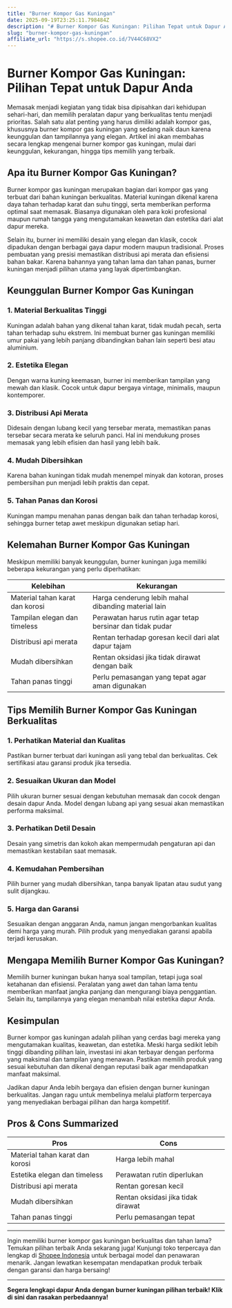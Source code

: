 ```yaml
---
title: "Burner Kompor Gas Kuningan"
date: 2025-09-19T23:25:11.798484Z
description: "# Burner Kompor Gas Kuningan: Pilihan Tepat untuk Dapur Anda..."
slug: "burner-kompor-gas-kuningan"
affiliate_url: "https://s.shopee.co.id/7V44C68VX2"
---
```

# Burner Kompor Gas Kuningan: Pilihan Tepat untuk Dapur Anda

Memasak menjadi kegiatan yang tidak bisa dipisahkan dari kehidupan sehari-hari, dan memilih peralatan dapur yang berkualitas tentu menjadi prioritas. Salah satu alat penting yang harus dimiliki adalah kompor gas, khususnya burner kompor gas kuningan yang sedang naik daun karena keunggulan dan tampilannya yang elegan. Artikel ini akan membahas secara lengkap mengenai burner kompor gas kuningan, mulai dari keunggulan, kekurangan, hingga tips memilih yang terbaik. 

## Apa itu Burner Kompor Gas Kuningan?

Burner kompor gas kuningan merupakan bagian dari kompor gas yang terbuat dari bahan kuningan berkualitas. Material kuningan dikenal karena daya tahan terhadap karat dan suhu tinggi, serta memberikan performa optimal saat memasak. Biasanya digunakan oleh para koki profesional maupun rumah tangga yang mengutamakan keawetan dan estetika dari alat dapur mereka.

Selain itu, burner ini memiliki desain yang elegan dan klasik, cocok dipadukan dengan berbagai gaya dapur modern maupun tradisional. Proses pembuatan yang presisi memastikan distribusi api merata dan efisiensi bahan bakar. Karena bahannya yang tahan lama dan tahan panas, burner kuningan menjadi pilihan utama yang layak dipertimbangkan.

## Keunggulan Burner Kompor Gas Kuningan

### 1. Material Berkualitas Tinggi
Kuningan adalah bahan yang dikenal tahan karat, tidak mudah pecah, serta tahan terhadap suhu ekstrem. Ini membuat burner gas kuningan memiliki umur pakai yang lebih panjang dibandingkan bahan lain seperti besi atau aluminium.

### 2. Estetika Elegan
Dengan warna kuning keemasan, burner ini memberikan tampilan yang mewah dan klasik. Cocok untuk dapur bergaya vintage, minimalis, maupun kontemporer.

### 3. Distribusi Api Merata
Didesain dengan lubang kecil yang tersebar merata, memastikan panas tersebar secara merata ke seluruh panci. Hal ini mendukung proses memasak yang lebih efisien dan hasil yang lebih baik.

### 4. Mudah Dibersihkan
Karena bahan kuningan tidak mudah menempel minyak dan kotoran, proses pembersihan pun menjadi lebih praktis dan cepat.

### 5. Tahan Panas dan Korosi
Kuningan mampu menahan panas dengan baik dan tahan terhadap korosi, sehingga burner tetap awet meskipun digunakan setiap hari.

## Kelemahan Burner Kompor Gas Kuningan

Meskipun memiliki banyak keunggulan, burner kuningan juga memiliki beberapa kekurangan yang perlu diperhatikan:

| Kelebihan | Kekurangan |
|------------|------------|
| Material tahan karat dan korosi | Harga cenderung lebih mahal dibanding material lain |
| Tampilan elegan dan timeless | Perawatan harus rutin agar tetap bersinar dan tidak pudar |
| Distribusi api merata | Rentan terhadap goresan kecil dari alat dapur tajam |
| Mudah dibersihkan | Rentan oksidasi jika tidak dirawat dengan baik |
| Tahan panas tinggi | Perlu pemasangan yang tepat agar aman digunakan |

## Tips Memilih Burner Kompor Gas Kuningan Berkualitas

### 1. Perhatikan Material dan Kualitas
Pastikan burner terbuat dari kuningan asli yang tebal dan berkualitas. Cek sertifikasi atau garansi produk jika tersedia.

### 2. Sesuaikan Ukuran dan Model
Pilih ukuran burner sesuai dengan kebutuhan memasak dan cocok dengan desain dapur Anda. Model dengan lubang api yang sesuai akan memastikan performa maksimal.

### 3. Perhatikan Detil Desain
Desain yang simetris dan kokoh akan mempermudah pengaturan api dan memastikan kestabilan saat memasak.

### 4. Kemudahan Pembersihan
Pilih burner yang mudah dibersihkan, tanpa banyak lipatan atau sudut yang sulit dijangkau.

### 5. Harga dan Garansi
Sesuaikan dengan anggaran Anda, namun jangan mengorbankan kualitas demi harga yang murah. Pilih produk yang menyediakan garansi apabila terjadi kerusakan.

## Mengapa Memilih Burner Kompor Gas Kuningan?

Memilih burner kuningan bukan hanya soal tampilan, tetapi juga soal ketahanan dan efisiensi. Peralatan yang awet dan tahan lama tentu memberikan manfaat jangka panjang dan mengurangi biaya penggantian. Selain itu, tampilannya yang elegan menambah nilai estetika dapur Anda.

## Kesimpulan

Burner kompor gas kuningan adalah pilihan yang cerdas bagi mereka yang mengutamakan kualitas, keawetan, dan estetika. Meski harga sedikit lebih tinggi dibanding pilihan lain, investasi ini akan terbayar dengan performa yang maksimal dan tampilan yang menawan. Pastikan memilih produk yang sesuai kebutuhan dan dikenal dengan reputasi baik agar mendapatkan manfaat maksimal. 

Jadikan dapur Anda lebih bergaya dan efisien dengan burner kuningan berkualitas. Jangan ragu untuk membelinya melalui platform terpercaya yang menyediakan berbagai pilihan dan harga kompetitif.

## Pros & Cons Summarized

| Pros | Cons |
|------------|------------|
| Material tahan karat dan korosi | Harga lebih mahal |
| Estetika elegan dan timeless | Perawatan rutin diperlukan |
| Distribusi api merata | Rentan goresan kecil |
| Mudah dibersihkan | Rentan oksidasi jika tidak dirawat |
| Tahan panas tinggi | Perlu pemasangan tepat |

---

Ingin memiliki burner kompor gas kuningan berkualitas dan tahan lama? Temukan pilihan terbaik Anda sekarang juga! Kunjungi toko terpercaya dan lengkap di [Shopee Indonesia](https://s.shopee.co.id/7V44C68VX2) untuk berbagai model dan penawaran menarik. Jangan lewatkan kesempatan mendapatkan produk terbaik dengan garansi dan harga bersaing!

---

**Segera lengkapi dapur Anda dengan burner kuningan pilihan terbaik! Klik di sini dan rasakan perbedaannya!**